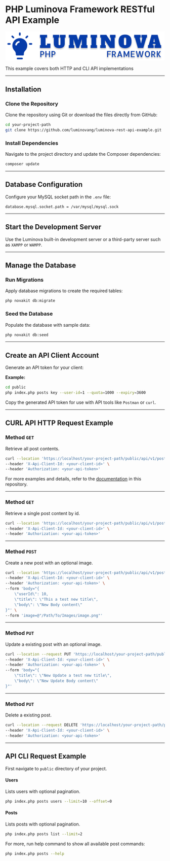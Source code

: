 # PHP Luminova Framework RESTful API Example  

![Luminova Logo](https://github.com/luminovang/luminova/raw/main/docs/logo.svg)  

This example covers both HTTP and CLI API implementations

---

## Installation  

### Clone the Repository  

Clone the repository using Git or download the files directly from GitHub:  

```bash
cd your-project-path
git clone https://github.com/luminovang/luminova-rest-api-example.git
```  

### Install Dependencies  

Navigate to the project directory and update the Composer dependencies:  

```bash
composer update
```  

---

## Database Configuration  

Configure your MySQL socket path in the `.env` file:  

```env
database.mysql.socket.path = /var/mysql/mysql.sock
```  

---

## Start the Development Server  

Use the Luminova built-in development server or a third-party server such as `XAMPP` or `WAMPP`.  

---

## Manage the Database  

### Run Migrations  

Apply database migrations to create the required tables:  

```bash
php novakit db:migrate
```  

### Seed the Database  

Populate the database with sample data:  

```bash
php novakit db:seed
```  

---

## Create an API Client Account  

Generate an API token for your client:  

**Example:**

```bash
cd public
php index.php posts key --user-id=1 --quota=1000 --expiry=3600
```  

Copy the generated API token for use with API tools like `Postman` or `curl`.  

---

## CURL API HTTP Request Example  

### Method `GET`  

Retrieve all post contents.

```bash
curl --location 'https://localhost/your-project-path/public/api/v1/posts' \
--header 'X-Api-Client-Id: <your-client-id>' \
--header 'Authorization: <your-api-token>'
```  

For more examples and details, refer to the [documentation](https://luminova.ng/docs/0.0.0/introduction/installation) in this repository.

---

### Method `GET` 

Retrieve a single post content by id.

```bash
curl --location 'https://localhost/your-project-path/public/api/v1/posts/<post-id>' \
--header 'X-Api-Client-Id: <your-client-id>' \
--header 'Authorization: <your-api-token>'
```

---

### Method `POST` 

Create a new post with an optional image.

```bash
curl --location 'https://localhost/your-project-path/public/api/v1/posts/create' \
--header 'X-Api-Client-Id: <your-client-id>' \
--header 'Authorization: <your-api-token>' \
--form 'body="{
    \"userId\": 10, 
    \"title\": \"This a test new title\", 
    \"body\": \"New Body content\"
}"' \
--form 'image=@"/Path/To/Images/image.png"'
```

---

### Method `PUT` 

Update a existing post with an optional image.

```bash
curl --location --request PUT 'https://localhost/your-project-path/public/api/v1/posts/update/<post-id>' \
--header 'X-Api-Client-Id: <your-client-id>' \
--header 'Authorization: <your-api-token>' \
--form 'body="{
    \"title\": \"New Update a test new title\", 
    \"body\": \"New Update Body content\"
}"'
```

---

### Method `PUT` 

Delete a existing post.

```bash
curl --location --request DELETE 'https://localhost/your-project-path/public/api/v1/posts/delete/<post-id>' \
--header 'X-Api-Client-Id: <your-client-id>' \
--header 'Authorization: <your-api-token>'
```

---

## API CLI Request Example 

First navigate to `public` directory of your project.

#### Users 

Lists users with optional pagination.

```bash 
php index.php posts users --limit=10 --offset=0
```

#### Posts 

Lists posts with optional pagination.

```bash 
php index.php posts list --limit=2
```

For more, run help command to show all available post commands:

```bash
php index.php posts --help
```
